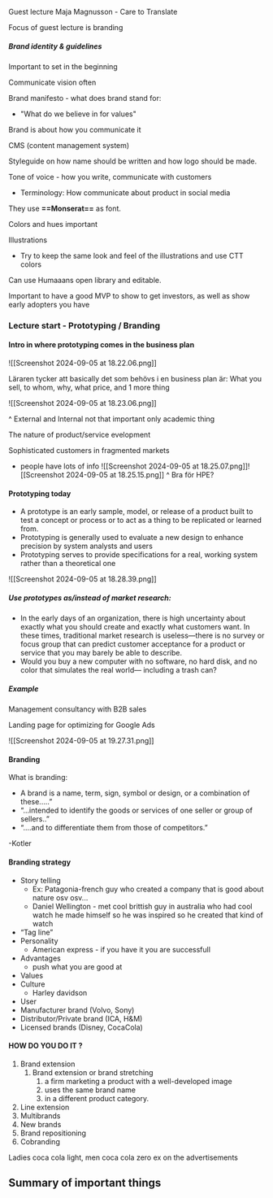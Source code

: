 
Guest lecture Maja Magnusson - Care to Translate

Focus of guest lecture is branding

##### Brand identity & guidelines

Important to set in the beginning

Communicate vision often

Brand manifesto - what does brand stand for:
- "What do we believe in for values"

Brand is about how you communicate it

CMS (content management system)

Styleguide on how name should be written and how logo should be made.

Tone of voice - how you write, communicate with customers
- Terminology: How communicate about product in social media

They use **==Monserat==** as font.

Colors and hues important

Illustrations
- Try to keep the same look and feel of the illustrations and use CTT colors

Can use Humaaans open library and editable.

Important to have a good MVP to show to get investors, as well as show early adopters you have


### Lecture start - Prototyping / Branding
#### Intro in where prototyping comes in the business plan

![[Screenshot 2024-09-05 at 18.22.06.png]]



Läraren tycker att basically det som behövs i en business plan är:
What you sell, to whom, why, what price, and 1 more thing

![[Screenshot 2024-09-05 at 18.23.06.png]]

^ External and Internal not that important only academic thing


The nature of product/service evelopment

Sophisticated customers in fragmented markets
- people have lots of info
![[Screenshot 2024-09-05 at 18.25.07.png]]![[Screenshot 2024-09-05 at 18.25.15.png]]
^ Bra för HPE?

#### Prototyping today

- A prototype is an early sample, model, or release of a  product built to test a concept or process or to act as a thing to be replicated or learned from.  
- Prototyping is generally used to evaluate a new design to enhance precision by system analysts and users  
- Prototyping serves to provide specifications for a real, working system rather than a theoretical one

![[Screenshot 2024-09-05 at 18.28.39.png]]

##### Use prototypes as/instead of market research:
- In the early days of an organization, there is high uncertainty about exactly what you should create and exactly what customers want. In these times, traditional market research is useless—there is no survey or focus group that can predict customer acceptance for a product or service that you may barely be able to describe. 
- Would you buy a new computer with no software, no hard disk, and no color that simulates the real world— including a trash can?

##### Example
Management consultancy with B2B sales

Landing page for optimizing for Google Ads

![[Screenshot 2024-09-05 at 19.27.31.png]]


#### Branding

What is branding:
- A brand is a name, term, sign, symbol or design, or a combination of these.....” 
- “...intended to identify the goods or services of one seller or group of sellers..” 
- “....and to differentiate them from those of competitors.”

-Kotler 

#### Branding strategy

- Story telling
	- Ex: Patagonia-french guy who created a company that is good about nature osv osv...
	- Daniel Wellington - met cool brittish guy in australia who had cool watch he made himself so he was inspired so he created that kind of watch
- “Tag line” 
- Personality
	- American express - if you have it you are successfull
- Advantages
	- push what you are good at
- Values
- Culture
	- Harley davidson
- User
- Manufacturer brand (Volvo, Sony)
- Distributor/Private brand (ICA, H&M)
- Licensed brands (Disney, CocaCola)


#### HOW DO YOU DO IT ? 

1. Brand extension
	1. Brand extension or brand stretching
		1. a firm marketing a product with a well-developed image
		2. uses the same brand name
		3. in a different product category.
2. Line extension
3. Multibrands
4. New brands
5. Brand repositioning
6. Cobranding

Ladies coca cola light, men coca cola zero ex on the advertisements
## Summary of important things

